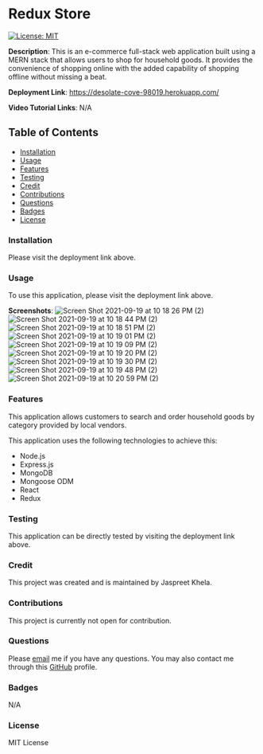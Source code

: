 # Redux Store
[![License: MIT](https://img.shields.io/badge/License-MIT-yellow.svg)](https://opensource.org/licenses/MIT)

**Description**: This is an e-commerce full-stack web application built using a MERN stack that allows users to shop for household goods. It provides the convenience of shopping online with the added capability of shopping offline without missing a beat.

**Deployment Link**: https://desolate-cove-98019.herokuapp.com/

**Video Tutorial Links**: N/A

## Table of Contents
* [Installation](#installation)
* [Usage](#usage)
* [Features](#features)
* [Testing](#testing)
* [Credit](#credit)
* [Contributions](#contributions)
* [Questions](#questions)
* [Badges](#badges)
* [License](#license)

### Installation
Please visit the deployment link above.

### Usage
To use this application, please visit the deployment link above.

**Screenshots**:
![Screen Shot 2021-09-19 at 10 18 26 PM (2)](https://user-images.githubusercontent.com/80941606/133951738-b49d44ce-e72d-456f-bcdf-4dd79c098f28.png)
![Screen Shot 2021-09-19 at 10 18 44 PM (2)](https://user-images.githubusercontent.com/80941606/133951743-f20078bb-8034-44d3-a4f8-12934b4dc98e.png)
![Screen Shot 2021-09-19 at 10 18 51 PM (2)](https://user-images.githubusercontent.com/80941606/133951750-9afcfff1-3446-4207-9bbe-22497efe8229.png)
![Screen Shot 2021-09-19 at 10 19 01 PM (2)](https://user-images.githubusercontent.com/80941606/133951753-41532655-86c0-49c7-8d8a-60bbbe688a9f.png)
![Screen Shot 2021-09-19 at 10 19 09 PM (2)](https://user-images.githubusercontent.com/80941606/133951758-060fa21d-bd69-4395-b521-bedb0965e5ee.png)
![Screen Shot 2021-09-19 at 10 19 20 PM (2)](https://user-images.githubusercontent.com/80941606/133951761-d320e039-6f20-4c7a-9c7d-a32f18f59c82.png)
![Screen Shot 2021-09-19 at 10 19 30 PM (2)](https://user-images.githubusercontent.com/80941606/133951765-26015a01-e47d-4bbc-81f2-807b446bc32c.png)
![Screen Shot 2021-09-19 at 10 19 48 PM (2)](https://user-images.githubusercontent.com/80941606/133951775-e83770a5-088d-4a2b-a45b-846530b69494.png)
![Screen Shot 2021-09-19 at 10 20 59 PM (2)](https://user-images.githubusercontent.com/80941606/133951784-a9219d1f-7ec7-43c6-aaf1-44c88be2e7ce.png)

### Features
This application allows customers to search and order household goods by category provided by local vendors.

This application uses the following technologies to achieve this:
- Node.js
- Express.js
- MongoDB
- Mongoose ODM
- React
- Redux

### Testing
This application can be directly tested by visiting the deployment link above.

### Credit
This project was created and is maintained by Jaspreet Khela.

### Contributions
This project is currently not open for contribution.

### Questions
Please [email](jaspreet.khela@gmail.com) me if you have any questions.
You may also contact me through this [GitHub](https://github.com/JaspreetKhela) profile. 

### Badges
N/A

### License
MIT License
